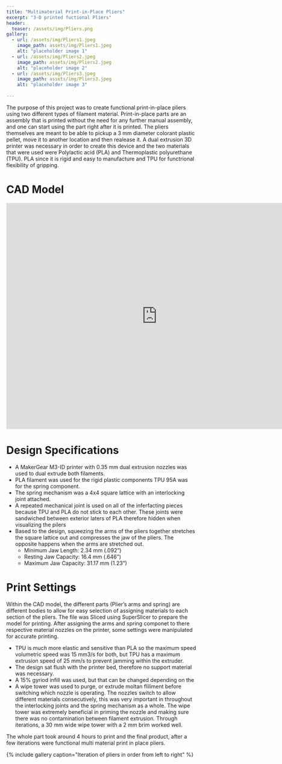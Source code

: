 ```yaml
---
title: "Multimaterial Print-in-Place Pliers"
excerpt: "3-D printed fuctional Pliers"
header:
  teaser: /assets/img/Pliers.png
gallery:
  - url: /assets/img/Pliers1.jpeg
    image_path: assets/img/Pliers1.jpeg
    alt: "placeholder image 1"
  - url: /assets/img/Pliers2.jpeg
    image_path: assets/img/Pliers2.jpeg
    alt: "placeholder image 2"
  - url: /assets/img/Pliers3.jpeg
    image_path: assets/img/Pliers3.jpeg
    alt: "placeholder image 3"
  
---
```


The purpose of this project was to create functional print-in-place pliers using two different types of filament material. Print-in-place parts are an assembly that is printed without the need for any further manual assembly, and one can start using the part right after it is printed. The pliers themselves are meant to be able to pickup a 3 mm diameter colorant plastic pellet, move it to another location and then realease it. A dual extrusion 3D printer was necessary in order to create this device and the two materials that were used were Polylactic acid (PLA) and Thermoplastic polyurethane (TPU). PLA since it is rigid and easy to manufacture and TPU for functrional flexibility of gripping.


# CAD Model

<iframe src="https://a360.co/3IVqUpF" width="800" height="600" allowfullscreen="true" webkitallowfullscreen="true" mozallowfullscreen="true"  frameborder="0"></iframe>


# Design Specifications

* A MakerGear M3-ID printer with 0.35 mm dual extrusion nozzles was used to dual extrude both filaments.
* PLA filament was used for the rigid plastic components TPU 95A was for the spring component.
* The spring mechanism was a 4x4 square lattice with an interlocking joint attached.
* A repeated mechanical joint is used on all of the inferfacting pieces because TPU and PLA do not stick to each other. These joints were sandwiched between exterior laters of PLA therefore hidden when visualizing the pilers
* Based to the design, squeezing the arms of the pliers together stretches the square lattice out and compresses the jaw of the pliers. The opposite happens when the arms are stretched out. 
  * Minimum Jaw Length: 2.34 mm (.092”)
  * Resting Jaw Capacity: 16.4 mm (.646”)
  * Maximum Jaw Capacity: 31.17 mm (1.23”)


# Print Settings

Within the CAD model, the different parts (Plier’s arms and spring) are different bodies to allow for easy selection of assigning materials to each section of the pliers. The file was Sliced using SuperSlicer to prepare the model for printing. After assigning the arms and spring componet to there respective material nozzles on the printer, some settings were manipulated for accurate printing.

* TPU is much more elastic and sensitive than PLA so the maximum speed volumetric speed was 15 mm3/s for both, but TPU has a maximum extrusion speed of 25 mm/s to prevent jamming within the extruder. 
* The design sat flush with the printer bed, therefore no support material was necessary.
* A 15% gyriod infill was used, but that can be changed depending on the 
* A wipe tower was used to purge, or extrude moltan fliliment before switching which nozzle is operating. The nozzles switch to allow different materials consecutively, this was very important in throughout the interlocking joints and the spring mechanism as a whole. The wipe tower was extremely beneficial in priming the nozzle and making sure there was no contamination between filament extrusion. Through iterations, a 30 mm wide wipe tower with a 2 mm brim worked well.  

The whole part took around 4 hours to print and the final product, after a few iterations were functional multi material print in place pliers. 


{% include gallery caption="Iteration of pliers in order from left to right" %}
